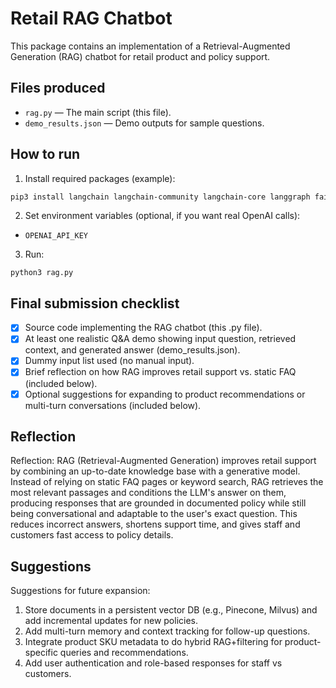 # Retail RAG Chatbot

This package contains an implementation of a Retrieval-Augmented Generation (RAG) chatbot for retail product and policy support.

## Files produced

- `rag.py` — The main script (this file).
- `demo_results.json` — Demo outputs for sample questions.

## How to run

1. Install required packages (example):

```bash
pip3 install langchain langchain-community langchain-core langgraph faiss-cpu openai
```

2. Set environment variables (optional, if you want real OpenAI calls):

- `OPENAI_API_KEY`

3. Run:

```
python3 rag.py
```

## Final submission checklist

- [x] Source code implementing the RAG chatbot (this .py file).
- [x] At least one realistic Q&A demo showing input question, retrieved context, and generated answer (demo_results.json).
- [x] Dummy input list used (no manual input).
- [x] Brief reflection on how RAG improves retail support vs. static FAQ (included below).
- [x] Optional suggestions for expanding to product recommendations or multi-turn conversations (included below).

## Reflection

Reflection:
RAG (Retrieval-Augmented Generation) improves retail support by combining an up-to-date knowledge base with a generative model. Instead of relying on static FAQ pages or keyword search, RAG retrieves the most relevant passages and conditions the LLM's answer on them, producing responses that are grounded in documented policy while still being conversational and adaptable to the user's exact question. This reduces incorrect answers, shortens support time, and gives staff and customers fast access to policy details.

## Suggestions

Suggestions for future expansion:
1) Store documents in a persistent vector DB (e.g., Pinecone, Milvus) and add incremental updates for new policies.
2) Add multi-turn memory and context tracking for follow-up questions.
3) Integrate product SKU metadata to do hybrid RAG+filtering for product-specific queries and recommendations.
4) Add user authentication and role-based responses for staff vs customers.

